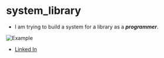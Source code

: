 # system_library

 - I am trying to build a system for a library as a ***programmer***.

![Example](https://miro.medium.com/v2/resize:fit:1200/1*4cCVl11ZuULno6nH0Far1A.png)

- [Linked In](https://www.linkedin.com/in/khaled-ghali-b0a525251/)
